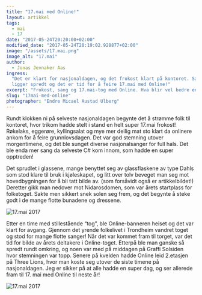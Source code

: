 ```yaml
---
title: "17.mai med Online!"
layout: artikkel
tags:
  - mai
  - 17
date: "2017-05-24T20:20:00+02:00"
modified_date: "2017-05-24T20:19:02.928877+02:00"
image: "/assets/17.mai.png"
image_alt: "17.mai"
author:
  - Jonas Jevnaker Aas
ingress:
  "Det er klart for nasjonaldagen, og det frokost klart på kontoret. Sangheftene
  ligger spredt og det er tid for å feire 17.mai med Online!"
excerpt: "Frokost, sang og 17.mai-tog med Online. Hva blir vel bedre enn det?"
slug: "17mai-med-online"
photographer: "Endre Micael Austad Ulberg"
---
```


Rundt klokken ni på selveste nasjonaldagen begynte det å strømme folk til
kontoret, hvor trikom hadde stelt i stand en helt super 17.mai frokost!
Røkelaks, eggerøre, kyllingsalat og mye mer deilig mat sto klart da onlinere
ankom for å feire grunnlovsdagen. Det var god stemning utover morgentimene, og
det ble sunget diverse nasjonalsanger for full hals. Det ble enda mer sang da
selveste C# kom innom, som hadde en super opptreden!

Det sprudlet i glassene, mange benyttet seg av glassflaskene av type Dahls som
stod klare til bruk i kjøleskapet, og litt over tolv beveget man seg mot
hovedbygningen for å bli tatt bilde av. (som forsåvidt også er artikkelbildet!)
Deretter gikk man nedover mot Nidarosdomen, som var årets startplass for
folketoget. Sakte men sikkert snek solen seg frem, og det begynte å steke godt i
de mange flotte bunadene og dressene.

![17.mai 2017](http://i65.tinypic.com/2zrkjyc.jpg)

Etter en time med stillestående “tog”, ble Online-banneren heiset og det var
klart for avgang. Gjennom det yrende folkelivet i Trondheim vandret toget og
stod for mange flotte sanger! Når det var kommet fram til torget, var det tid
for bilde av årets deltakere i Online-toget. Etterpå ble man ganske så spredt
rundt omkring, og noen var med på middagen på Graffi Solsiden hvor stemningen
var topp. Senere på kvelden hadde Online leid 2.etasjen på Three Lions, hvor man
koste seg utover de siste timene på nasjonaldagen. Jeg er sikker på at alle
hadde en super dag, og ser allerede fram til 17. mai med Online til neste år!

![17.mai 2017](http://i63.tinypic.com/295y7pi.jpg)
